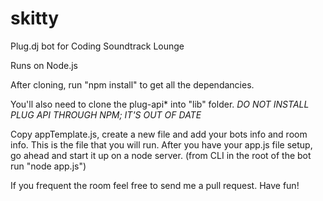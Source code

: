 skitty
======

Plug.dj bot for Coding Soundtrack Lounge

Runs on Node.js

After cloning, run "npm install" to get all the dependancies.

You'll also need to clone the plug-api* into "lib" folder.
*DO NOT INSTALL PLUG API THROUGH NPM; IT'S OUT OF DATE*

Copy appTemplate.js, create a new file and add your bots info and room info. This is the file that you will run.
After you have your app.js file setup, go ahead and start it up on a node server. (from CLI in the root of the bot run "node app.js")

If you frequent the room feel free to send me a pull request.
Have fun!
